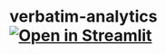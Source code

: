 # verbatim-analytics [![Open in Streamlit](https://static.streamlit.io/badges/streamlit_badge_black_white.svg)](https://share.streamlit.io/kcapalar/verbatim-analytics/main/resources/app.py)
